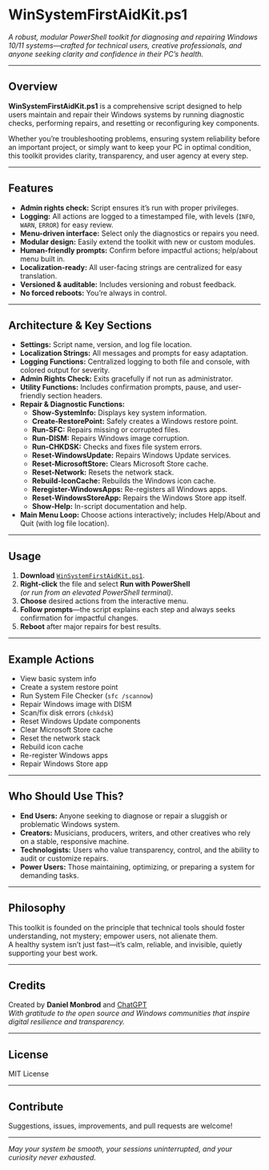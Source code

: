 # WinSystemFirstAidKit.ps1

*A robust, modular PowerShell toolkit for diagnosing and repairing Windows 10/11 systems—crafted for technical users, creative professionals, and anyone seeking clarity and confidence in their PC’s health.*

---

## Overview

**WinSystemFirstAidKit.ps1** is a comprehensive script designed to help users maintain and repair their Windows systems by running diagnostic checks, performing repairs, and resetting or reconfiguring key components.

Whether you’re troubleshooting problems, ensuring system reliability before an important project, or simply want to keep your PC in optimal condition, this toolkit provides clarity, transparency, and user agency at every step.

---

## Features

- **Admin rights check:** Script ensures it’s run with proper privileges.
- **Logging:** All actions are logged to a timestamped file, with levels (`INFO`, `WARN`, `ERROR`) for easy review.
- **Menu-driven interface:** Select only the diagnostics or repairs you need.
- **Modular design:** Easily extend the toolkit with new or custom modules.
- **Human-friendly prompts:** Confirm before impactful actions; help/about menu built in.
- **Localization-ready:** All user-facing strings are centralized for easy translation.
- **Versioned & auditable:** Includes versioning and robust feedback.
- **No forced reboots:** You’re always in control.

---

## Architecture & Key Sections

- **Settings:** Script name, version, and log file location.
- **Localization Strings:** All messages and prompts for easy adaptation.
- **Logging Functions:** Centralized logging to both file and console, with colored output for severity.
- **Admin Rights Check:** Exits gracefully if not run as administrator.
- **Utility Functions:** Includes confirmation prompts, pause, and user-friendly section headers.
- **Repair & Diagnostic Functions:**
  - **Show-SystemInfo:** Displays key system information.
  - **Create-RestorePoint:** Safely creates a Windows restore point.
  - **Run-SFC:** Repairs missing or corrupted files.
  - **Run-DISM:** Repairs Windows image corruption.
  - **Run-CHKDSK:** Checks and fixes file system errors.
  - **Reset-WindowsUpdate:** Repairs Windows Update services.
  - **Reset-MicrosoftStore:** Clears Microsoft Store cache.
  - **Reset-Network:** Resets the network stack.
  - **Rebuild-IconCache:** Rebuilds the Windows icon cache.
  - **Reregister-WindowsApps:** Re-registers all Windows apps.
  - **Reset-WindowsStoreApp:** Repairs the Windows Store app itself.
  - **Show-Help:** In-script documentation and help.
- **Main Menu Loop:** Choose actions interactively; includes Help/About and Quit (with log file location).

---

## Usage

1. **Download** [`WinSystemFirstAidKit.ps1`](./WinSystemFirstAidKit.ps1).
2. **Right-click** the file and select **Run with PowerShell**  
   *(or run from an elevated PowerShell terminal)*.
3. **Choose** desired actions from the interactive menu.
4. **Follow prompts**—the script explains each step and always seeks confirmation for impactful changes.
5. **Reboot** after major repairs for best results.

---

## Example Actions

- View basic system info
- Create a system restore point
- Run System File Checker (`sfc /scannow`)
- Repair Windows image with DISM
- Scan/fix disk errors (`chkdsk`)
- Reset Windows Update components
- Clear Microsoft Store cache
- Reset the network stack
- Rebuild icon cache
- Re-register Windows apps
- Repair Windows Store app

---

## Who Should Use This?

- **End Users:** Anyone seeking to diagnose or repair a sluggish or problematic Windows system.
- **Creators:** Musicians, producers, writers, and other creatives who rely on a stable, responsive machine.
- **Technologists:** Users who value transparency, control, and the ability to audit or customize repairs.
- **Power Users:** Those maintaining, optimizing, or preparing a system for demanding tasks.

---

## Philosophy

This toolkit is founded on the principle that technical tools should foster understanding, not mystery; empower users, not alienate them.  
A healthy system isn’t just fast—it’s calm, reliable, and invisible, quietly supporting your best work.

---

## Credits

Created by **Daniel Monbrod** and [ChatGPT](https://openai.com/chatgpt)  
*With gratitude to the open source and Windows communities that inspire digital resilience and transparency.*

---

## License

MIT License

---

## Contribute

Suggestions, issues, improvements, and pull requests are welcome!  

---

*May your system be smooth, your sessions uninterrupted, and your curiosity never exhausted.*
